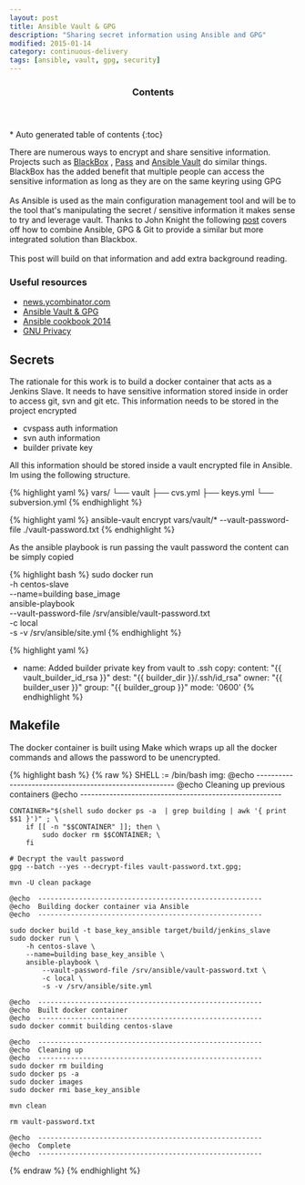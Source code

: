 ```yaml
---
layout: post
title: Ansible Vault & GPG
description: "Sharing secret information using Ansible and GPG"
modified: 2015-01-14
category: continuous-delivery
tags: [ansible, vault, gpg, security]
---
```


<section id="table-of-contents" class="toc">
  <header>
    <h3>Contents</h3>
  </header>
<div id="drawer" markdown="1">
*  Auto generated table of contents
{:toc}
</div>
</section><!-- /#table-of-contents -->

There are numerous ways to encrypt and share sensitive information. Projects such as [BlackBox](https://github.com/StackExchange/blackbox) , [Pass](http://www.passwordstore.org/) and [Ansible Vault](http://docs.ansible.com/playbooks_vault.html) do similar things. BlackBox has the added benefit that multiple people can access the sensitive information as long as they are on the same keyring using GPG
<br/><br/>
As Ansible is used as the main configuration management tool and will be to the tool that's manipulating the secret / sensitive information it makes sense to try and leverage vault. Thanks to John Knight the following [post](https://btl.gs/2014/09/01/using-ansible-vault-and-gpg-to-secure-critical-infrastructure-in-public-github-repositories/) covers off how to combine Ansible, GPG & Git to provide a similar but more integrated solution than Blackbox.
<br/><br/>
This post will build on that information and add extra background reading.

### Useful resources

* [news.ycombinator.com](https://news.ycombinator.com/item?id=8264496)<br/>
* [Ansible Vault & GPG](https://btl.gs/2014/09/01/using-ansible-vault-and-gpg-to-secure-critical-infrastructure-in-public-github-repositories/)<br/>
* [Ansible cookbook 2014](http://ansiblecookbook.com/html/en.html#how-do-i-store-private-data-in-git-for-ansible)<br/>
* [GNU Privacy](https://www.gnupg.org/gph/en/manual.html)<br/>

## Secrets

The rationale for this work is to build a docker container that acts as a Jenkins Slave. It needs to have sensitive information stored inside in order to access git, svn and git etc. This information needs to be stored in the project encrypted

* cvspass auth information
* svn auth information
* builder private key

All this information should be stored inside a vault encrypted file in Ansible. Im using the following structure.

{% highlight yaml %}
vars/
└── vault
    ├── cvs.yml
    ├── keys.yml
    └── subversion.yml
{% endhighlight %}

{% highlight yaml %}
    ansible-vault encrypt vars/vault/* --vault-password-file ./vault-password.txt
{% endhighlight %}

As the ansible playbook is run passing the vault password the content can be simply copied

{% highlight bash %}
sudo docker run \
    -h centos-slave \
    --name=building base_image \
    ansible-playbook \
        --vault-password-file /srv/ansible/vault-password.txt \
        -c local \
        -s -v /srv/ansible/site.yml
{% endhighlight %}

{% highlight yaml %}
- name: Added builder private key from vault to .ssh
  copy:
    content: "{{ vault_builder_id_rsa }}"
    dest: "{{ builder_dir }}/.ssh/id_rsa"
    owner: "{{ builder_user }}"
    group: "{{ builder_group }}"
    mode: '0600'
{% endhighlight %}

## Makefile

The docker container is built using Make which wraps up all the docker commands and allows the password to be unencrypted.

{% highlight bash %}
{% raw %}
SHELL := /bin/bash
img:
    @echo -------------------------------------------------------
    @echo Cleaning up previous containers
    @echo -------------------------------------------------------

    CONTAINER="$(shell sudo docker ps -a  | grep building | awk '{ print $$1 }')" ; \
        if [[ -n "$$CONTAINER" ]]; then \
            sudo docker rm $$CONTAINER; \
        fi

    # Decrypt the vault password
    gpg --batch --yes --decrypt-files vault-password.txt.gpg;

    mvn -U clean package

    @echo  -------------------------------------------------------
    @echo  Building docker container via Ansible
    @echo  -------------------------------------------------------

    sudo docker build -t base_key_ansible target/build/jenkins_slave
    sudo docker run \
        -h centos-slave \
        --name=building base_key_ansible \
        ansible-playbook \
            --vault-password-file /srv/ansible/vault-password.txt \
            -c local \
            -s -v /srv/ansible/site.yml

    @echo  -------------------------------------------------------
    @echo  Built docker container
    @echo  -------------------------------------------------------
    sudo docker commit building centos-slave

    @echo  -------------------------------------------------------
    @echo  Cleaning up
    @echo  -------------------------------------------------------
    sudo docker rm building
    sudo docker ps -a
    sudo docker images
    sudo docker rmi base_key_ansible

    mvn clean

    rm vault-password.txt

    @echo  -------------------------------------------------------
    @echo  Complete
    @echo  -------------------------------------------------------
{% endraw %}
{% endhighlight %}